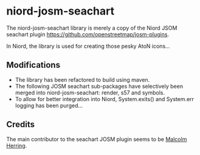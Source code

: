 # niord-josm-seachart

The niord-josm-seachart library is merely a copy of the Niord JSOM seachart plugin
<a href="https://github.com/openstreetmap/josm-plugins">https://github.com/openstreetmap/josm-plugins</a>.

In Niord, the library is used for creating those pesky AtoN icons...

## Modifications

* The library has been refactored to build using maven.
* The following JOSM seachart sub-packages have selectively been merged into niord-josm-seachart: render, s57 and symbols.
* To allow for better integration into Niord, System.exits() and System.err logging has been purged...

## Credits

The main contributor to the seachart JOSM plugin seems to be <a href="https://github.com/malcolmh">Malcolm Herring</a>.

 
